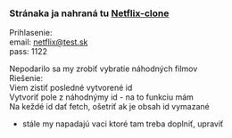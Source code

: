 ### Stránaka ja nahraná tu [Netflix-clone](https://juraj-web2.6f.sk)

Prihlasenie:  
email: netflix@test.sk  
pass: 1122

Nepodarilo sa my zrobiť vybratie náhodných filmov  
Riešenie:  
Viem zistiť posledné vytvorené id  
Vytvoriť pole z náhodnýmy id - na to funkciu mám  
Na keždé id dať fetch, ošetriť ak je obsah id vymazané

- stále my napadajú vaci ktoré tam treba doplniť, upraviť

